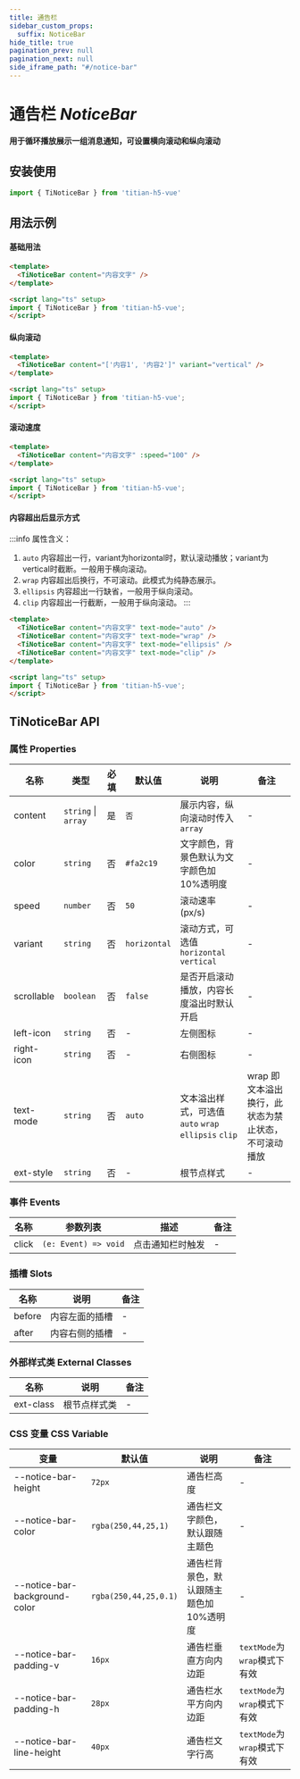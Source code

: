 ```yaml
---
title: 通告栏
sidebar_custom_props:
  suffix: NoticeBar
hide_title: true
pagination_prev: null
pagination_next: null
side_iframe_path: "#/notice-bar"
---
```


# 通告栏 _NoticeBar_
**用于循环播放展示一组消息通知，可设置横向滚动和纵向滚动**

## 安装使用
```typescript showLineNumbers
import { TiNoticeBar } from 'titian-h5-vue'
```

## 用法示例

#### 基础用法
```html showLineNumbers
<template>
  <TiNoticeBar content="内容文字" />
</template>

<script lang="ts" setup>
import { TiNoticeBar } from 'titian-h5-vue';
</script>
```
#### 纵向滚动
```html showLineNumbers
<template>
  <TiNoticeBar content="['内容1', '内容2']" variant="vertical" />
</template>

<script lang="ts" setup>
import { TiNoticeBar } from 'titian-h5-vue';
</script>
```
#### 滚动速度
```html showLineNumbers
<template>
  <TiNoticeBar content="内容文字" :speed="100" />
</template>

<script lang="ts" setup>
import { TiNoticeBar } from 'titian-h5-vue';
</script>
```
#### 内容超出后显示方式
:::info 属性含义：
1. `auto` 内容超出一行，variant为horizontal时，默认滚动播放；variant为vertical时截断。一般用于横向滚动。
2. `wrap` 内容超出后换行，不可滚动。此模式为纯静态展示。
3. `ellipsis` 内容超出一行缺省，一般用于纵向滚动。
4. `clip` 内容超出一行截断，一般用于纵向滚动。
:::

```html showLineNumbers
<template>
  <TiNoticeBar content="内容文字" text-mode="auto" />
  <TiNoticeBar content="内容文字" text-mode="wrap" />
  <TiNoticeBar content="内容文字" text-mode="ellipsis" />
  <TiNoticeBar content="内容文字" text-mode="clip" />
</template>

<script lang="ts" setup>
import { TiNoticeBar } from 'titian-h5-vue';
</script>
```
## TiNoticeBar API
### 属性 **Properties**

| 名称       | 类型                         | 必填 | 默认值       | 说明                                                | 备注                          |
| ---------- | ---------------------------- | ---- | ------------ | --------------------------------------------------- | ----------------------------- |
| content    | `string` \| `array` | 是   | `否`         | 展示内容，纵向滚动时传入`array`                       | -                  |
| color      | `string`                     | 否   | `#fa2c19`    | 文字颜色，背景色默认为文字颜色加 10%透明度          | -                             |
| speed      | `number`                     | 否   | `50`         | 滚动速率 (px/s)                                     | -                             |
| variant    | `string`                     | 否   | `horizontal` | 滚动方式，可选值`horizontal` `vertical`             | -                             |
| scrollable | `boolean`                    | 否   | `false`      | 是否开启滚动播放，内容长度溢出时默认开启            | -                             |
| left-icon   | `string`                     | 否   | -            | 左侧图标                                            | -                             |
| right-icon  | `string`                     | 否   | -            | 右侧图标                                            | -                             |
| text-mode   | `string`                     | 否   | `auto`       | 文本溢出样式，可选值`auto` `wrap` `ellipsis` `clip` | wrap 即文本溢出换行，此状态为禁止状态，不可滚动播放 |
| ext-style   | `string`                     | 否   | -            | 根节点样式                                          | -                             |

### 事件 **Events**

| 名称    | 参数列表             | 描述             | 备注 |
| ------- | -------------------- | ---------------- | ---- |
| click | `(e: Event) => void` | 点击通知栏时触发 | -    |

### 插槽 **Slots**

| 名称   | 说明           | 备注 |
| ------ | -------------- | ---- |
| before | 内容左面的插槽 | -    |
| after  | 内容右侧的插槽 | -    |
### 外部样式类 **External Classes**

| 名称     | 说明         | 备注 |
| -------- | ------------ | ---- |
| ext-class | 根节点样式类 | -    |

### CSS 变量 **CSS Variable**
| 变量 | 默认值 | 说明 | 备注 |
| ---- | ------ | ---- | ---- |
| --notice-bar-height | `72px` | 通告栏高度 | - |
| --notice-bar-color | `rgba(250,44,25,1)` | 通告栏文字颜色，默认跟随主题色| - |
| --notice-bar-background-color | `rgba(250,44,25,0.1)` | 通告栏背景色，默认跟随主题色加10%透明度 | - |
| --notice-bar-padding-v | `16px` | 通告栏垂直方向内边距 | `textMode`为`wrap`模式下有效 |
| --notice-bar-padding-h | `28px` | 通告栏水平方向内边距 | `textMode`为`wrap`模式下有效 |
| --notice-bar-line-height | `40px` | 通告栏文字行高 | `textMode`为`wrap`模式下有效 |